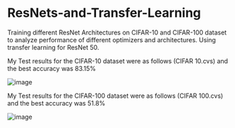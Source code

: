 # ResNets-and-Transfer-Learning
Training different ResNet Architectures on CIFAR-10 and CIFAR-100 dataset to analyze performance of different optimizers and architectures. Using transfer learning for ResNet 50.

My Test results for the CIFAR-10 dataset were as follows (CIFAR 10.cvs) and the best accuracy was 83.15%

![image](https://user-images.githubusercontent.com/83297868/167275309-6c0e6ba1-f69a-4e61-825c-44f81f909866.png)

My Test results for the CIFAR-100 dataset were as follows (CIFAR 100.cvs) and the best accuracy was 51.8%

![image](https://user-images.githubusercontent.com/83297868/167275340-9c957a8d-6931-4bb1-9d46-5787ad826969.png)
